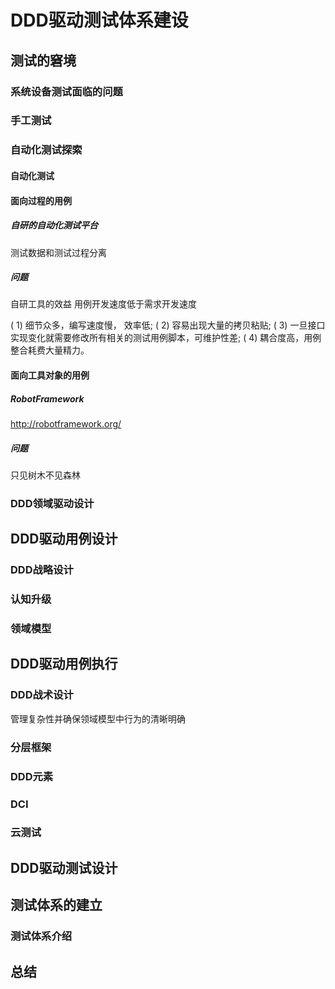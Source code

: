 # DDD驱动测试体系建设

## 测试的窘境

### 系统设备测试面临的问题

### 手工测试

### 自动化测试探索
#### 自动化测试

#### 面向过程的用例

##### 自研的自动化测试平台
测试数据和测试过程分离

##### 问题
自研工具的效益
用例开发速度低于需求开发速度

( 1) 细节众多，编写速度慢， 效率低;
( 2) 容易出现大量的拷贝粘贴;
( 3) 一旦接口实现变化就需要修改所有相关的测试用例脚本，可维护性差;
( 4) 耦合度高，用例整合耗费大量精力。

#### 面向工具对象的用例
##### RobotFramework
http://robotframework.org/

##### 问题
只见树木不见森林

### DDD领域驱动设计

## DDD驱动用例设计
### DDD战略设计



### 认知升级

### 领域模型

## DDD驱动用例执行
### DDD战术设计
管理复杂性并确保领域模型中行为的清晰明确
### 分层框架
### DDD元素
### DCI
### 云测试

## DDD驱动测试设计

## 测试体系的建立

### 测试体系介绍

## 总结
